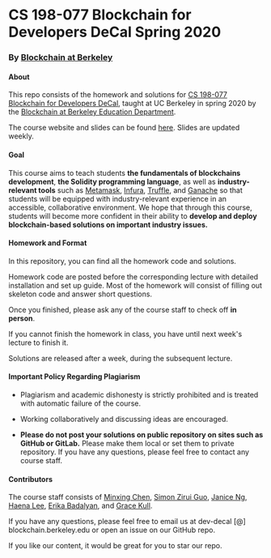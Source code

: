 # CS 198-077 Blockchain for Developers DeCal Spring 2020

### By [Blockchain at Berkeley](https://blockchain.berkeley.edu/)

#### About

This repo consists of the homework and solutions for [CS 198-077 Blockchain for Developers DeCal](https://blockchain.berkeley.edu/spring-2020-developers-decal/), taught at UC Berkeley in spring 2020 by the [Blockchain at Berkeley Education Department](https://blockchain.berkeley.edu/education/).

The course website and slides can be found [here](https://blockchain.berkeley.edu/spring-2020-developers-decal/). Slides are updated weekly.



#### Goal

This course aims to teach students **the fundamentals of blockchains development**, **the Solidity programming language**, as well as **industry-relevant tools** such as [Metamask](https://github.com/MetaMask), [Infura](https://infura.io/), [Truffle](https://github.com/trufflesuite/truffle), and [Ganache](https://github.com/trufflesuite/ganache) so that students will be equipped with industry-relevant experience in an accessible, collaborative environment. 
We hope that through this course, students will become more confident in their ability to **develop and deploy blockchain-based solutions on important industry issues.**



#### Homework and Format

In this repository, you can find all the homework code and solutions.

Homework code are posted before the corresponding lecture with detailed installation and set up guide. Most of the homework will consist of filling out skeleton code and answer short questions.

Once you finished, please ask any of the course staff to check off **in person**.

If you cannot finish the homework in class, you have until next week's lecture to finish it.

Solutions are released after a week, during the subsequent lecture. 



#### Important Policy Regarding Plagiarism 

* Plagiarism and academic dishonesty is strictly prohibited and is treated with automatic failure of the course. 

* Working collaboratively and discussing ideas are encouraged. 

* **Please do not post your solutions on public repository on sites such as GitHub or GitLab.** Please make them local or set them to private repository. If you have any questions, please feel free to contact any course staff.

  

#### Contributors

The course staff consists of [Minxing Chen](https://github.com/chenmx00), [Simon Zirui Guo](https://github.com/simonguozirui), [Janice Ng](https://github.com/janice-23), [Haena Lee](https://github.com/cactu-i), [Erika Badalyan](https://github.com/erikabadalyan), and [Grace Kull](https://github.com/gracekull21).

If you have any questions, please feel free to email us at dev-decal [@] blockchain.berkeley.edu or open an issue on our GitHub repo.

If you like our content, it would be great for you to star our repo. 